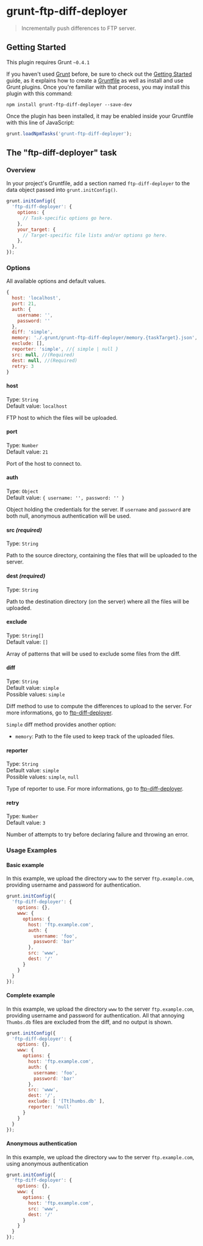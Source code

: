 # grunt-ftp-diff-deployer

> Incrementally push differences to FTP server.

## Getting Started
This plugin requires Grunt `~0.4.1`

If you haven't used [Grunt](http://gruntjs.com/) before, be sure to check out the [Getting Started](http://gruntjs.com/getting-started) guide, as it explains how to create a [Gruntfile](http://gruntjs.com/sample-gruntfile) as well as install and use Grunt plugins. Once you're familiar with that process, you may install this plugin with this command:

```shell
npm install grunt-ftp-diff-deployer --save-dev
```

Once the plugin has been installed, it may be enabled inside your Gruntfile with this line of JavaScript:

```js
grunt.loadNpmTasks('grunt-ftp-diff-deployer');
```

## The "ftp-diff-deployer" task

### Overview
In your project's Gruntfile, add a section named `ftp-diff-deployer` to the data object passed into `grunt.initConfig()`.

```js
grunt.initConfig({
  'ftp-diff-deployer': {
    options: {
      // Task-specific options go here.
    },
    your_target: {
      // Target-specific file lists and/or options go here.
    },
  },
});
```

### Options

All available options and default values.

```js
{
  host: 'localhost',
  port: 21,
  auth: {
    username: '',
    password: ''
  },
  diff: 'simple',
  memory: './.grunt/grunt-ftp-diff-deployer/memory.{taskTarget}.json',
  exclude: [],
  reporter: 'simple', //{ simple | null }
  src: null, //(Required)
  dest: null, //(Required)
  retry: 3
}
```

#### host
Type: `String`   
Default value: `localhost`

FTP host to which the files will be uploaded.

#### port
Type: `Number`   
Default value: `21`

Port of the host to connect to.

#### auth
Type: `Object`   
Default value: `{ username: '', password: '' }`

Object holding the credentials for the server.
If `username` and `password` are both null, anonymous authentication will be used.

#### src _(required)_
Type: `String`

Path to the source directory, containing the files that will be uploaded to the server.

#### dest _(required)_
Type: `String`

Path to the destination directory (on the server) where all the files will be uploaded.

#### exclude
Type: `String[]`   
Default value: `[]`

Array of patterns that will be used to exclude some files from the diff.

#### diff
Type: `String`   
Default value: `simple`   
Possible values: `simple`

Diff method to use to compute the differences to upload to the server.
For more informations, go to [ftp-diff-deployer](https://github.com/95ulisse/ftp-diff-deployer).

`Simple` diff method provides another option:

* `memory`: Path to the file used to keep track of the uploaded files.

#### reporter
Type: `String`   
Default value: `simple`   
Possible values: `simple`, `null`

Type of reporter to use. For more informations, go to [ftp-diff-deployer](https://github.com/95ulisse/ftp-diff-deployer).

#### retry
Type: `Number`   
Default value: `3`

Number of attempts to try before declaring failure and throwing an error.

### Usage Examples

#### Basic example
In this example, we upload the directory `www` to the server `ftp.example.com`, providing username and password for authentication.

```js
grunt.initConfig({
  'ftp-diff-deployer': {
    options: {},
    www: {
      options: {
        host: 'ftp.example.com',
        auth: {
          username: 'foo',
          password: 'bar'
        },
        src: 'www',
        dest: '/'
      }
    }
  }
});
```

#### Complete example
In this example, we upload the directory `www` to the server `ftp.example.com`, providing username and password for authentication. All that annoying `Thumbs.db` files are excluded from the diff, and no output is shown.

```js
grunt.initConfig({
  'ftp-diff-deployer': {
    options: {},
    www: {
      options: {
        host: 'ftp.example.com',
        auth: {
          username: 'foo',
          password: 'bar'
        },
        src: 'www',
        dest: '/',
        exclude: [ '[Tt]humbs.db' ],
        reporter: 'null'
      }
    }
  }
});
```

#### Anonymous authentication
In this example, we upload the directory `www` to the server `ftp.example.com`, using anonymous authentication

```js
grunt.initConfig({
  'ftp-diff-deployer': {
    options: {},
    www: {
      options: {
        host: 'ftp.example.com',
        src: 'www',
        dest: '/'
      }
    }
  }
});
```